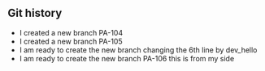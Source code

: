 ## Git history


- I created a new branch PA-104
- I created a new branch PA-105
- I am ready to create the new branch changing the 6th line by dev_hello
- I am ready to create the new branch PA-106 this is from my side